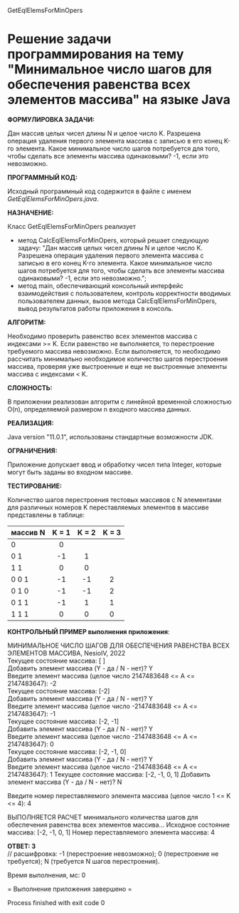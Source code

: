 GetEqlElemsForMinOpers

# Решение задачи программирования на тему "Минимальное число шагов для обеспечения равенства всех элементов массива" на языке Java

**ФОРМУЛИРОВКА ЗАДАЧИ:**

Дан массив целых чисел длины N и целое число K. Разрешена операция удаления первого элемента массива с записью в его конец K-го элемента. Какое минимальное число шагов потребуется для того, чтобы сделать все элементы массива одинаковыми? -1, если это невозможно.

**ПРОГРАММНЫЙ КОД:**

Исходный программный код содержится в файле с именем *GetEqlElemsForMinOpers.java*.

**НАЗНАЧЕНИЕ:**

Класс GetEqlElemsForMinOpers реализует  
- метод CalcEqlElemsForMinOpers, который решает следующую задачу: "Дан массив целых чисел длины N и целое число K.  Разрешена операция удаления первого элемента массива с записью в его конец K-го элемента. Какое минимальное число шагов потребуется для того, чтобы сделать все элементы массива одинаковыми? -1, если это невозможно.";
- метод main, обеспечивающий консольный интерфейс    взаимодействия с пользователем, контроль корректности вводимых пользователем данных, вызов метода CalcEqlElemsForMinOpers, вывод результатов работы приложения в консоль.

**АЛГОРИТМ:**

Необходимо проверить равенство всех элементов массива с индексами >= K. Если равенство не выполняется, то  перестроение требуемого массива невозможно. Если выполняется, то необходимо рассчитать минимально необходимое количество шагов перестроения массива, проверяя уже выстроенные и еще не выстроенные элементы массива с индексами < K.

**СЛОЖНОСТЬ:**

В приложении реализован алгоритм с линейной временной сложностью O(n), определяемой размером n входного массива данных.

**РЕАЛИЗАЦИЯ:**

Java version "11.0.1", использованы стандартные возможности JDK.

**ОГРАНИЧЕНИЯ:**

Приложение допускает ввод и обработку чисел типа Integer, которые могут быть заданы во входном массиве.

**ТЕСТИРОВАНИЕ:**

Количество шагов перестроения тестовых массивов с N элементами для различных номеров K переставляемых элементов в массиве представлены  в таблице:

массив N|   K = 1 |  K = 2  |   K = 3
--------|:-------:|:-------:|:---------:
0       |    0    |         |
0 1     |   -1    |    1    | 
1 1     |    0    |    0    |
0 0 1   |   -1    |   -1    |    2
0 1 0   |   -1    |   -1    |    2
0 1 1   |   -1    |    1    |    1
1 1 1   |    0    |    0    |    0

**КОНТРОЛЬНЫЙ ПРИМЕР выполнения приложения**:

МИНИМАЛЬНОЕ ЧИСЛО ШАГОВ ДЛЯ ОБЕСПЕЧЕНИЯ РАВЕНСТВА ВСЕХ ЭЛЕМЕНТОВ МАССИВА, NesioIV, 2022  
Текущее состояние массива: [ ]  
Добавить элемент массива (Y - да / N - нет)? Y  
Введите элемент массива (целое число 2147483648   <= A <= 2147483647):  -2  
Текущее состояние массива: [-2]  
Добавить элемент массива (Y - да / N - нет)? Y  
Введите элемент массива (целое число -2147483648 <= A <= 2147483647):  -1  
 Текущее состояние массива: [-2, -1]  
 Добавить элемент массива (Y - да / N - нет)? Y  
 Введите элемент массива (целое число -2147483648 <= A <= 2147483647):  0  
 Текущее состояние массива: [-2, -1, 0]  
 Добавить элемент массива (Y - да / N - нет)?  Y  
Введите элемент массива (целое число -2147483648 <= A <= 2147483647):  1
Текущее состояние массива: [-2, -1, 0, 1]
Добавить элемент массива (Y - да / N - нет)?  N

Введите номер переставляемого элемента массива (целое число 1 <= K <= 4):  4

ВЫПОЛНЯЕТСЯ РАСЧЕТ минимального количества шагов для обеспечения равенства всех элементов массива...
Исходное состояние массива: [-2, -1, 0, 1]
Номер переставляемого элемента массива: 4

**ОТВЕТ: 3**     
// расшифровка: -1 (перестроение невозможно); 0 (перестроение не требуется); N (требуется N шагов перестроения).

Время выполнения, мс: 0

= Выполнение приложения завершено =

Process finished with exit code 0
